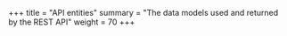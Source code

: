 +++
title = "API entities"
summary = "The data models used and returned by the REST API"
weight = 70
+++